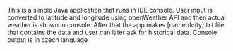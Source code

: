 This is a simple Java application that runs in IDE console. User input is converted to latitude and longitude using openWeather API and then  actual weather is shown in console.
After that the app makes [nameofcity].txt file that contains the data and user can later ask for historical data. 
Console output is in czech language
